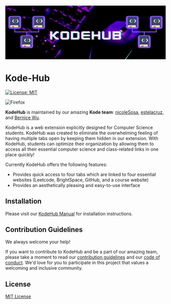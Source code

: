 ![KodeHubBanner](/KodeHubBanner.jpg)

# Kode-Hub

[![License: MIT](https://img.shields.io/badge/License-MIT-yellow.svg)](https://opensource.org/licenses/MIT)


![Firefox](https://img.shields.io/badge/Firefox-FF7139?style=for-the-badge&logo=Firefox-Browser&logoColor=white)


**KodeHub** is maintained by our amazing **Kode team**: [nicoleSosa](https://github.com/nicoleSosa),  [estelacruz](https://github.com/estelacruz), and [Bernice Wu](https://github.com/Bernice55231). 

KodeHub is a web extension explicitly designed for Computer Science students. KodeHub was created to eliminate the overwhelming feeling of having multiple tabs open by keeping them hidden in our extension. With KodeHub, students can optimize their organization by allowing them to access all their essential computer science and class-related links in one place quickly!

Currently KodeHub offers the following features:

- Provides quick access to four tabs which are linked to four essential websites (Leetcode, BrightSpace, GitHub, and a course website)
- Provides an aesthetically pleasing and easy-to-use interface



## Installation

Please visit our [KodeHub Manual](https://colab.research.google.com/drive/1317rfu9BJe0o2EHk82ATdprWFms0UeQ3?usp=sharing) for installation instructions.




## Contribution Guidelines

We always welcome your help! 

If you want to contribute to KodeHub and be a part of our amazing team, please take a moment to read our [contribution guidelines](https://github.com/ossd-s23/KodeHub/blob/main/CONTRIBUTING.MD) and our [code of conduct](https://github.com/ossd-s23/KodeHub/blob/main/CODE_OF_CONDUCT.MD). We'd love for you to participate in this project that values a welcoming and inclusive community. 



## License

[MIT License](https://github.com/ossd-s23/KodeHub/blob/main/LICENSE)